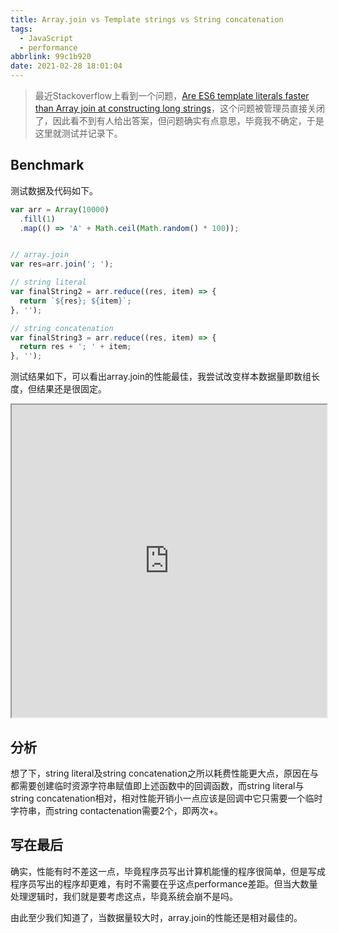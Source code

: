 ```yaml
---
title: Array.join vs Template strings vs String concatenation
tags:
  - JavaScript
  - performance
abbrlink: 99c1b920
date: 2021-02-28 18:01:04
---
```

> 最近Stackoverflow上看到一个问题，[Are ES6 template literals faster than Array join at constructing long strings](https://stackoverflow.com/questions/54352451/are-es6-template-literals-faster-than-array-join-at-constructing-long-strings)，这个问题被管理员直接关闭了，因此看不到有人给出答案，但问题确实有点意思，毕竟我不确定，于是这里就测试并记录下。

## Benchmark

测试数据及代码如下。

```javascript
var arr = Array(10000)
  .fill(1)
  .map(() => 'A' + Math.ceil(Math.random() * 100));


// array.join
var res=arr.join('; ');

// string literal
var finalString2 = arr.reduce((res, item) => {
  return `${res}; ${item}`;
}, '');

// string concatenation
var finalString3 = arr.reduce((res, item) => {
  return res + '; ' + item;
}, '');
```



测试结果如下，可以看出array.join的性能最佳，我尝试改变样本数据量即数组长度，但结果还是很固定。

<iframe src="https://measurethat.net/Embed?id=167479" width="100%" height="500px"></iframe>



## 分析

想了下，string literal及string concatenation之所以耗费性能更大点，原因在与都需要创建临时资源字符串赋值即上述函数中的回调函数，而string literal与string concatenation相对，相对性能开销小一点应该是回调中它只需要一个临时字符串，而string contactenation需要2个，即两次+。

## 写在最后

确实，性能有时不差这一点，毕竟程序员写出计算机能懂的程序很简单，但是写成程序员写出的程序却更难，有时不需要在乎这点performance差距。但当大数量处理逻辑时，我们就是要考虑这点，毕竟系统会崩不是吗。



由此至少我们知道了，当数据量较大时，array.join的性能还是相对最佳的。

